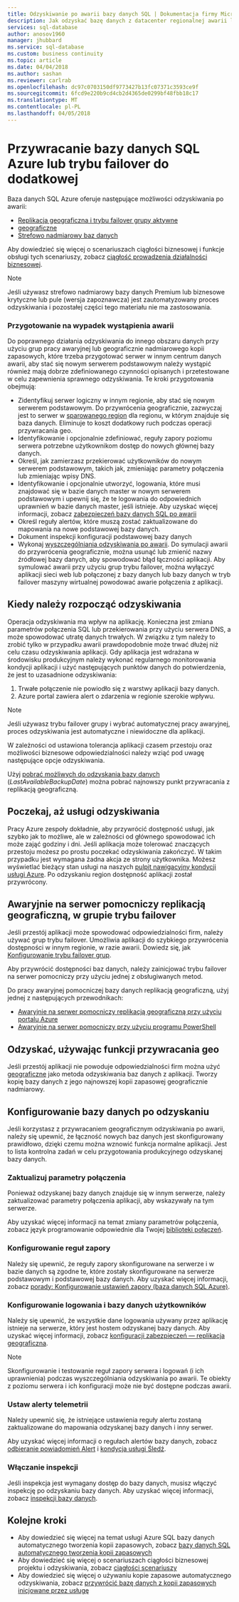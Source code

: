 ```yaml
---
title: Odzyskiwanie po awarii bazy danych SQL | Dokumentacja firmy Microsoft
description: Jak odzyskać bazę danych z datacenter regionalnej awarii lub niepowodzenia aktywna replikacja geograficzna bazy danych SQL Azure i możliwości przywracania geo.
services: sql-database
author: anosov1960
manager: jhubbard
ms.service: sql-database
ms.custom: business continuity
ms.topic: article
ms.date: 04/04/2018
ms.author: sashan
ms.reviewer: carlrab
ms.openlocfilehash: dc97c0703150df9773427b13fc07371c3593ce9f
ms.sourcegitcommit: 6fcd9e220b9cd4cb2d4365de0299bf48fbb18c17
ms.translationtype: MT
ms.contentlocale: pl-PL
ms.lasthandoff: 04/05/2018
---
```

# <a name="restore-an-azure-sql-database-or-failover-to-a-secondary"></a>Przywracanie bazy danych SQL Azure lub trybu failover do dodatkowej
Baza danych SQL Azure oferuje następujące możliwości odzyskiwania po awarii:

* [Replikacja geograficzna i trybu failover grupy aktywne](sql-database-geo-replication-overview.md)
* [geograficzne](sql-database-recovery-using-backups.md#point-in-time-restore)
* [Strefowo nadmiarowy baz danych](sql-database-high-availability.md)

Aby dowiedzieć się więcej o scenariuszach ciągłości biznesowej i funkcje obsługi tych scenariuszy, zobacz [ciągłość prowadzenia działalności biznesowej](sql-database-business-continuity.md).

> [!NOTE]
> Jeśli używasz strefowo nadmiarowy bazy danych Premium lub biznesowe krytyczne lub pule (wersja zapoznawcza) jest zautomatyzowany proces odzyskiwania i pozostałej części tego materiału nie ma zastosowania. 

### <a name="prepare-for-the-event-of-an-outage"></a>Przygotowanie na wypadek wystąpienia awarii
Do poprawnego działania odzyskiwania do innego obszaru danych przy użyciu grup pracy awaryjnej lub geograficznie nadmiarowego kopii zapasowych, które trzeba przygotować serwer w innym centrum danych awarii, aby stać się nowym serwerem podstawowym należy wystąpić również mają dobrze zdefiniowanego czynności opisanych i przetestowane w celu zapewnienia sprawnego odzyskiwania. Te kroki przygotowania obejmują:

* Zidentyfikuj serwer logiczny w innym regionie, aby stać się nowym serwerem podstawowym. Do przywrócenia geograficznie, zazwyczaj jest to serwer w [sparowanego region](../best-practices-availability-paired-regions.md) dla regionu, w którym znajduje się baza danych. Eliminuje to koszt dodatkowy ruch podczas operacji przywracania geo.
* Identyfikowanie i opcjonalnie zdefiniować, reguły zapory poziomu serwera potrzebne użytkownikom dostęp do nowych głównej bazy danych.
* Określ, jak zamierzasz przekierować użytkowników do nowym serwerem podstawowym, takich jak, zmieniając parametry połączenia lub zmieniając wpisy DNS.
* Identyfikowanie i opcjonalnie utworzyć, logowania, które musi znajdować się w bazie danych master w nowym serwerem podstawowym i upewnij się, że te logowania do odpowiednich uprawnień w bazie danych master, jeśli istnieje. Aby uzyskać więcej informacji, zobacz [zabezpieczeń bazy danych SQL po awarii](sql-database-geo-replication-security-config.md)
* Określ reguły alertów, które muszą zostać zaktualizowane do mapowania na nowe podstawowej bazy danych.
* Dokument inspekcji konfiguracji podstawowej bazy danych
* Wykonaj [wyszczególniania odzyskiwania po awarii](sql-database-disaster-recovery-drills.md). Do symulacji awarii do przywrócenia geograficznie, można usunąć lub zmienić nazwy źródłowej bazy danych, aby spowodować błąd łączności aplikacji. Aby symulować awarii przy użyciu grup trybu failover, można wyłączyć aplikacji sieci web lub połączonej z bazy danych lub bazy danych w tryb failover maszyny wirtualnej powodować awarie połączenia z aplikacji.

## <a name="when-to-initiate-recovery"></a>Kiedy należy rozpocząć odzyskiwania
Operacja odzyskiwania ma wpływ na aplikację. Konieczna jest zmiana parametrów połączenia SQL lub przekierowania przy użyciu serwera DNS, a może spowodować utratę danych trwałych. W związku z tym należy to zrobić tylko w przypadku awarii prawdopodobnie może trwać dłużej niż celu czasu odzyskiwania aplikacji. Gdy aplikacja jest wdrażana w środowisku produkcyjnym należy wykonać regularnego monitorowania kondycji aplikacji i użyć następujących punktów danych do potwierdzenia, że jest to uzasadnione odzyskiwania:

1. Trwałe połączenie nie powiodło się z warstwy aplikacji bazy danych.
2. Azure portal zawiera alert o zdarzenia w regionie szerokie wpływu.

> [!NOTE]
> Jeśli używasz trybu failover grupy i wybrać automatycznej pracy awaryjnej, proces odzyskiwania jest automatyczne i niewidoczne dla aplikacji. 

W zależności od ustawiona tolerancja aplikacji czasem przestoju oraz możliwości biznesowe odpowiedzialności należy wziąć pod uwagę następujące opcje odzyskiwania.

Użyj [pobrać możliwych do odzyskania bazy danych](https://msdn.microsoft.com/library/dn800985.aspx) (*LastAvailableBackupDate*) można pobrać najnowszy punkt przywracania z replikacją geograficzną.

## <a name="wait-for-service-recovery"></a>Poczekaj, aż usługi odzyskiwania
Pracy Azure zespoły dokładnie, aby przywrócić dostępność usługi, jak szybko jak to możliwe, ale w zależności od głównego spowodować ich może zająć godziny i dni.  Jeśli aplikacja może tolerować znaczących przestoju możesz po prostu poczekać odzyskiwania zakończyć. W takim przypadku jest wymagana żadna akcja ze strony użytkownika. Możesz wyświetlać bieżący stan usługi na naszych [pulpit nawigacyjny kondycji usługi Azure](https://azure.microsoft.com/status/). Po odzyskaniu region dostępność aplikacji został przywrócony.

## <a name="fail-over-to-geo-replicated-secondary-server-in-the-failover-group"></a>Awaryjnie na serwer pomocniczy replikacją geograficzną, w grupie trybu failover
Jeśli przestój aplikacji może spowodować odpowiedzialności firm, należy używać grup trybu failover. Umożliwia aplikacji do szybkiego przywrócenia dostępności w innym regionie, w razie awarii. Dowiedz się, jak [Konfigurowanie trybu failover grup](sql-database-geo-replication-portal.md).

Aby przywrócić dostępności baz danych, należy zainicjować trybu failover na serwer pomocniczy przy użyciu jednej z obsługiwanych metod.

Do pracy awaryjnej pomocniczej bazy danych replikacją geograficzną, użyj jednej z następujących przewodnikach:

* [Awaryjnie na serwer pomocniczy replikacją geograficzną przy użyciu portalu Azure](sql-database-geo-replication-portal.md)
* [Awaryjnie na serwer pomocniczy przy użyciu programu PowerShell](scripts/sql-database-setup-geodr-and-failover-database-powershell.md)

## <a name="recover-using-geo-restore"></a>Odzyskać, używając funkcji przywracania geo
Jeśli przestój aplikacji nie powoduje odpowiedzialności firm można użyć [geograficzne](sql-database-recovery-using-backups.md) jako metoda odzyskiwania baz danych z aplikacji. Tworzy kopię bazy danych z jego najnowszej kopii zapasowej geograficznie nadmiarowy.

## <a name="configure-your-database-after-recovery"></a>Konfigurowanie bazy danych po odzyskaniu
Jeśli korzystasz z przywracaniem geograficznym odzyskiwania po awarii, należy się upewnić, że łączność nowych baz danych jest skonfigurowany prawidłowo, dzięki czemu można wznowić funkcja normalne aplikacji. Jest to lista kontrolna zadań w celu przygotowania produkcyjnego odzyskanej bazy danych.

### <a name="update-connection-strings"></a>Zaktualizuj parametry połączenia
Ponieważ odzyskanej bazy danych znajduje się w innym serwerze, należy zaktualizować parametry połączenia aplikacji, aby wskazywały na tym serwerze.

Aby uzyskać więcej informacji na temat zmiany parametrów połączenia, zobacz język programowanie odpowiednie dla Twojej [biblioteki połączeń](sql-database-libraries.md).

### <a name="configure-firewall-rules"></a>Konfigurowanie reguł zapory
Należy się upewnić, że reguły zapory skonfigurowane na serwerze i w bazie danych są zgodne te, które zostały skonfigurowane na serwerze podstawowym i podstawowej bazy danych. Aby uzyskać więcej informacji, zobacz [porady: Konfigurowanie ustawień zapory (baza danych SQL Azure)](sql-database-configure-firewall-settings.md).

### <a name="configure-logins-and-database-users"></a>Konfigurowanie logowania i bazy danych użytkowników
Należy się upewnić, że wszystkie dane logowania używany przez aplikację istnieje na serwerze, który jest hostem odzyskanej bazy danych. Aby uzyskać więcej informacji, zobacz [konfiguracji zabezpieczeń — replikacja geograficzna](sql-database-geo-replication-security-config.md).

> [!NOTE]
> Skonfigurowanie i testowanie reguł zapory serwera i logowań (i ich uprawnienia) podczas wyszczególniania odzyskiwania po awarii. Te obiekty z poziomu serwera i ich konfiguracji może nie być dostępne podczas awarii.
> 
> 

### <a name="setup-telemetry-alerts"></a>Ustaw alerty telemetrii
Należy upewnić się, że istniejące ustawienia reguły alertu zostaną zaktualizowane do mapowania odzyskanej bazy danych i inny serwer.

Aby uzyskać więcej informacji o regułach alertów bazy danych, zobacz [odbieranie powiadomień Alert](../monitoring-and-diagnostics/insights-receive-alert-notifications.md) i [kondycja usługi Śledź](../monitoring-and-diagnostics/insights-service-health.md).

### <a name="enable-auditing"></a>Włączanie inspekcji
Jeśli inspekcja jest wymagany dostęp do bazy danych, musisz włączyć inspekcję po odzyskaniu bazy danych. Aby uzyskać więcej informacji, zobacz [inspekcji bazy danych](sql-database-auditing.md).

## <a name="next-steps"></a>Kolejne kroki
* Aby dowiedzieć się więcej na temat usługi Azure SQL bazy danych automatycznego tworzenia kopii zapasowych, zobacz [bazy danych SQL automatycznego tworzenia kopii zapasowych](sql-database-automated-backups.md)
* Aby dowiedzieć się więcej o scenariuszach ciągłości biznesowej projektu i odzyskiwania, zobacz [ciągłości scenariuszy](sql-database-business-continuity.md)
* Aby dowiedzieć się więcej o używaniu kopie zapasowe automatycznego odzyskiwania, zobacz [przywrócić bazę danych z kopii zapasowych inicjowane przez usługę](sql-database-recovery-using-backups.md)

